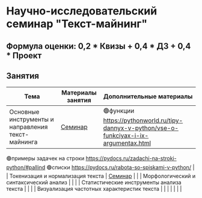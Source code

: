 # Научно-исследовательский семинар "Текст-майнинг"

## Формула оценки: 0,2 * Квизы + 0,4 * ДЗ + 0,4 * Проект

## Занятия

| Тема                                              | Материалы занятия | Дополнительные материалы |
|---------------------------------------------------|-------------------|--------------------------|
| Основные инструменты и направления текст-майнинга |    [Семинар](https://github.com/knapweedss/TextMining_HSE/tree/main/sem1)               |   🟢функции https://pythonworld.ru/tipy-dannyx-v-python/vse-o-funkciyax-i-ix-argumentax.html
🟢примеры задачек на строки https://pydocs.ru/zadachi-na-stroki-python/#pallind
🟢списки https://pydocs.ru/rabota-so-spiskami-v-python/
                       |
| Токенизация и нормализация текста                 |    [Семинар](https://github.com/knapweedss/TextMining_HSE/tree/main/sem2)               |                          |
| Морфологический и синтаксический анализ           |                   |                          |
| Статистические инструменты анализа текста         |                   |                          |
| Визуализация частотных характеристик текста       |                   |                          |
|                                                   |                   |                          |
